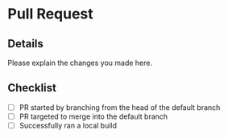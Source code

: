 # Pull Request

## Details  

Please explain the changes you made here.

## Checklist  

- [ ] PR started by branching from the head of the default branch
- [ ] PR targeted to merge into the default branch
- [ ] Successfully ran a local build
